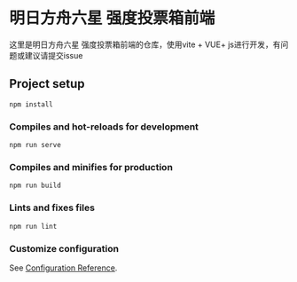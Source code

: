 # 明日方舟六星 强度投票箱前端

这里是明日方舟六星 强度投票箱前端的仓库，使用vite + VUE+ js进行开发，有问题或建议请提交issue

## Project setup
```
npm install
```

### Compiles and hot-reloads for development
```
npm run serve
```

### Compiles and minifies for production
```
npm run build
```

### Lints and fixes files
```
npm run lint
```

### Customize configuration
See [Configuration Reference](https://cli.vuejs.org/config/).
